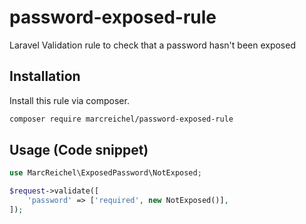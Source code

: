 # password-exposed-rule
Laravel Validation rule to check that a password hasn't been exposed

## Installation

Install this rule via composer.

```bash
composer require marcreichel/password-exposed-rule
```

## Usage (Code snippet)

```php
use MarcReichel\ExposedPassword\NotExposed;

$request->validate([
    'password' => ['required', new NotExposed()],
]);
```

